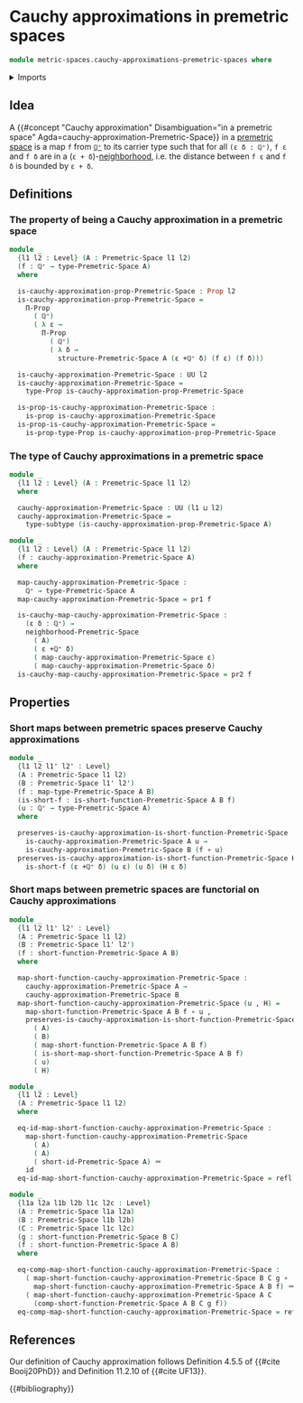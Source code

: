 # Cauchy approximations in premetric spaces

```agda
module metric-spaces.cauchy-approximations-premetric-spaces where
```

<details><summary>Imports</summary>

```agda
open import elementary-number-theory.positive-rational-numbers

open import foundation.dependent-pair-types
open import foundation.equivalences
open import foundation.function-extensionality
open import foundation.function-types
open import foundation.homotopies
open import foundation.identity-types
open import foundation.logical-equivalences
open import foundation.propositions
open import foundation.subtypes
open import foundation.universe-levels

open import metric-spaces.premetric-spaces
open import metric-spaces.short-functions-premetric-spaces
```

</details>

## Idea

A
{{#concept "Cauchy approximation" Disambiguation="in a premetric space" Agda=cauchy-approximation-Premetric-Space}}
in a [premetric space](metric-spaces.premetric-spaces.md) is a map `f` from
[`ℚ⁺`](elementary-number-theory.positive-rational-numbers.md) to its carrier
type such that for all `(ε δ : ℚ⁺)`, `f ε` and `f δ` are in a
(`ε + δ`)-[neighborhood](metric-spaces.premetric-structures.md), i.e. the
distance between `f ε` and `f δ` is bounded by `ε + δ`.

## Definitions

### The property of being a Cauchy approximation in a premetric space

```agda
module _
  {l1 l2 : Level} (A : Premetric-Space l1 l2)
  (f : ℚ⁺ → type-Premetric-Space A)
  where

  is-cauchy-approximation-prop-Premetric-Space : Prop l2
  is-cauchy-approximation-prop-Premetric-Space =
    Π-Prop
      ( ℚ⁺)
      ( λ ε →
        Π-Prop
          ( ℚ⁺)
          ( λ δ →
            structure-Premetric-Space A (ε +ℚ⁺ δ) (f ε) (f δ)))

  is-cauchy-approximation-Premetric-Space : UU l2
  is-cauchy-approximation-Premetric-Space =
    type-Prop is-cauchy-approximation-prop-Premetric-Space

  is-prop-is-cauchy-approximation-Premetric-Space :
    is-prop is-cauchy-approximation-Premetric-Space
  is-prop-is-cauchy-approximation-Premetric-Space =
    is-prop-type-Prop is-cauchy-approximation-prop-Premetric-Space
```

### The type of Cauchy approximations in a premetric space

```agda
module _
  {l1 l2 : Level} (A : Premetric-Space l1 l2)
  where

  cauchy-approximation-Premetric-Space : UU (l1 ⊔ l2)
  cauchy-approximation-Premetric-Space =
    type-subtype (is-cauchy-approximation-prop-Premetric-Space A)

module _
  {l1 l2 : Level} (A : Premetric-Space l1 l2)
  (f : cauchy-approximation-Premetric-Space A)
  where

  map-cauchy-approximation-Premetric-Space :
    ℚ⁺ → type-Premetric-Space A
  map-cauchy-approximation-Premetric-Space = pr1 f

  is-cauchy-map-cauchy-approximation-Premetric-Space :
    (ε δ : ℚ⁺) →
    neighborhood-Premetric-Space
      ( A)
      ( ε +ℚ⁺ δ)
      ( map-cauchy-approximation-Premetric-Space ε)
      ( map-cauchy-approximation-Premetric-Space δ)
  is-cauchy-map-cauchy-approximation-Premetric-Space = pr2 f
```

## Properties

### Short maps between premetric spaces preserve Cauchy approximations

```agda
module _
  {l1 l2 l1' l2' : Level}
  (A : Premetric-Space l1 l2)
  (B : Premetric-Space l1' l2')
  (f : map-type-Premetric-Space A B)
  (is-short-f : is-short-function-Premetric-Space A B f)
  (u : ℚ⁺ → type-Premetric-Space A)
  where

  preserves-is-cauchy-approximation-is-short-function-Premetric-Space :
    is-cauchy-approximation-Premetric-Space A u →
    is-cauchy-approximation-Premetric-Space B (f ∘ u)
  preserves-is-cauchy-approximation-is-short-function-Premetric-Space H ε δ =
    is-short-f (ε +ℚ⁺ δ) (u ε) (u δ) (H ε δ)
```

### Short maps between premetric spaces are functorial on Cauchy approximations

```agda
module _
  {l1 l2 l1' l2' : Level}
  (A : Premetric-Space l1 l2)
  (B : Premetric-Space l1' l2')
  (f : short-function-Premetric-Space A B)
  where

  map-short-function-cauchy-approximation-Premetric-Space :
    cauchy-approximation-Premetric-Space A →
    cauchy-approximation-Premetric-Space B
  map-short-function-cauchy-approximation-Premetric-Space (u , H) =
    map-short-function-Premetric-Space A B f ∘ u ,
    preserves-is-cauchy-approximation-is-short-function-Premetric-Space
      ( A)
      ( B)
      ( map-short-function-Premetric-Space A B f)
      ( is-short-map-short-function-Premetric-Space A B f)
      ( u)
      ( H)

module _
  {l1 l2 : Level}
  (A : Premetric-Space l1 l2)
  where

  eq-id-map-short-function-cauchy-approximation-Premetric-Space :
    map-short-function-cauchy-approximation-Premetric-Space
      ( A)
      ( A)
      ( short-id-Premetric-Space A) ＝
    id
  eq-id-map-short-function-cauchy-approximation-Premetric-Space = refl

module _
  {l1a l2a l1b l2b l1c l2c : Level}
  (A : Premetric-Space l1a l2a)
  (B : Premetric-Space l1b l2b)
  (C : Premetric-Space l1c l2c)
  (g : short-function-Premetric-Space B C)
  (f : short-function-Premetric-Space A B)
  where

  eq-comp-map-short-function-cauchy-approximation-Premetric-Space :
    ( map-short-function-cauchy-approximation-Premetric-Space B C g ∘
      map-short-function-cauchy-approximation-Premetric-Space A B f) ＝
    ( map-short-function-cauchy-approximation-Premetric-Space A C
      (comp-short-function-Premetric-Space A B C g f))
  eq-comp-map-short-function-cauchy-approximation-Premetric-Space = refl
```

## References

Our definition of Cauchy approximation follows Definition 4.5.5 of
{{#cite Booij20PhD}} and Definition 11.2.10 of {{#cite UF13}}.

{{#bibliography}}
